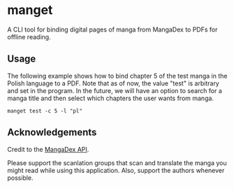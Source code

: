 # manget

A CLI tool for binding digital pages of manga from MangaDex to PDFs for offline reading.

## Usage

The following example shows how to bind chapter 5 of the test manga in the Polish language to a PDF. Note that as of now, the value "test" is arbitrary and set in the program. In the future, we will have an option to search for a manga title and then select which chapters the user wants from manga.
```
manget test -c 5 -l "pl"
```


## Acknowledgements 

Credit to the [MangaDex API](https://api.mangadex.org/docs/).

Please support the scanlation groups that scan and translate the manga you might read while using this application. Also, support the authors whenever possible.

